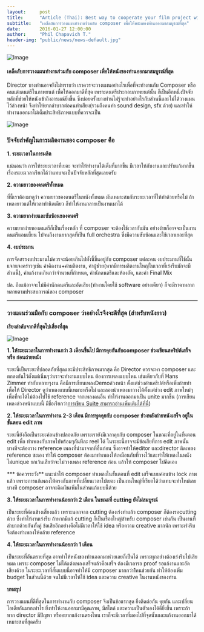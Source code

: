 ```yaml
---
layout:     post
title:      "Article (Thai): Best way to cooperate your film project with a composer."
subtitle:   "เคล็ดลับการวางแผนทำงานร่วมกับ composer เพื่อให้หนังของท่านออกมาสมบูรณ์ที่สุด"
date:       2016-01-27 12:00:00
author:     "Phil Chapavich T."
header-img: "public/news/news-default.jpg"
---
```


<img class="img-responsive" src="{{ site.baseurl }}/public/news/2016-01-27-best/directortips.jpg" alt="Image">

#### เคล็ดลับการวางแผนทำงานร่วมกับ composer เพื่อให้หนังของท่านออกมาสมบูรณ์ที่สุด

Director บางท่านอาจยังไม่ทราบว่า
    เราควรจะวางแผนอย่างไรเพื่อที่จะทำงานกับ Composer หรือ คนแต่งดนตรีในภาพยนต์
    เพื่อให้ออกมาดีที่สุด เพราะดนตรีประกอบภาพยนต์นั้น
    ก็เป็นอีกหนึ่งปัจจัยหลักที่ช่วยให้หนังเข้าถึงอารมณ์ยิ่งขึ้น
    ซึ่งบ่อยครั้งบางท่านไม่รู้จะทำอย่างไรกับส่วนนี้และไม่ได้วางแผนไว้ล่วงหน้า
    จึงทำให้ยากลำบากต่อคนทำเสียง(รวมถึงคนทำ sound design, sfx ด้วย)
    และทำให้ทำงานออกมาไม่เต็มประสิทธิภาพแบบที่ควรจะเป็น

<img class="img-responsive" src="{{ site.baseurl }}/public/news/2016-01-27-best/info1.jpg" alt="Image">

### ปัจจัยสำคัญในการผลิตงานของ composer คือ

**1. ระยะเวลาในการผลิต**

แน่นอนว่า การให้ระยะเวลาที่เยอะ จะทำให้ทำงานได้เต็มที่มากขึ้น
    มีเวลาให้กับงานและปรับแก้มากขึ้น
    เรื่องระยะเวลาเรียกได้ว่าแทบจะเป็นปัจจัยหลักที่สุดเลยครับ

**2. ความยาวของดนตรีทั้งหมด**

ที่นี้เราต้องมาดูว่า ความยาวของดนตรีในหนังทั้งหมด
    มันเหมาะสมกับระยะเวลาที่ให้ทำด้วยหรือไม่ ถ้าเพลงยาวแต่ให้เวลาทำนิดเดียว
    ก็ทำให้งานกลายเป็นงานเผาได้

**3. ความยากง่ายและซับซ้อนของดนตรี**

ความยากง่ายของดนตรีก็เป็นเรื่องหลัก ที่ composer จะต้องใช้เวลากับมัน
    อย่างง่ายก็อาจจะเป็นงานดนตรีแอมเบี้ยน ไปจนถึงงานยากสุดที่เป็น full
    orchestra ซึ่งมีความซับซ้อนและใช้เวลาเยอะที่สุด

**4. งบประมาน**

การจัดสรรงบประมานไม่ควรจะน้อยเกินไปทั้งนี้ขึ้นอยู่กับ composer แต่ละคน
    งบประมานที่ใช้นั้นแจกแจงคร่าวๆเช่น ค่าคิดงาน+ค่าผลิตงาน,
    ค่าผู้ช่วย(หากมีการผลิตงานใหญ่ในเวลาที่เร่งรีบมักจะมีส่วนนี้),
    ค่าแก้งานเกินกว่าจำนวนที่กำหนด, ค่านักดนตรีและห้องอัด, และค่า Final Mix

ปล. ถึงแม้อาจจะไม่มีค่านักดนตรีและอัดเสียง(ทำงานโดยใช้ software
    อย่างเดียว) ก็จะมีราคาหลากหลายตามประสบการณ์ของ composer

* * *

### วางแผนร่วมมือกับ composer ว่าอย่างไรจึงจะดีที่สุด (สำหรับหนังยาว)

**เรียงลำดับจากดีที่สุดไปเสี่ยงที่สุด**

<img class="img-responsive" src="{{ site.baseurl }}/public/news/2016-01-27-best/info2.jpg" alt="Image">

**1. ให้ระยะเวลาในการทำงานกว่า 3 เดือนขึ้นไป มีการคุยกันกับcomposer
    ช่วงเขียนสคริปต์เสร็จ หรือ ก่อนถ่ายหนัง**

ระยะนี้เป็นระยะที่ปลอดภัยที่สุดและมีประสิทธิภาพมากสุด คือ Director
    ควรจะหา composer และตกลงกันไว้ตั้งแต่เนิ่นๆว่าเราจะทำงานแบบไหน
    ต้องการเพลงแบบไหน เช่นเดียวกับที่ Hans Zimmer ทำกับหลายๆงาน
    คือมีการเขียนเพลงDemoล่วงหน้า ตั้งแต่ช่วงอ่านคริปต์หรือเพิ่งถ่ายทำ เพื่อให้
    Director ดูว่าเพลงแบบนี้เหมาะหรือไม่ และลองนำเพลงมาวางได้ตั้งแต่ช่วง edit
    ภาพใหม่ๆ เพื่อที่จะได้ไม่ต้องไปใช้ reference จากเพลงคนอื่น
    ทำให้งานออกมาเป็น unite มากขึ้น (การเขียนเพลงล่วงหน้าแบบนี้
    มีชื่อเรียกว่า[การเขียน
    Suite สามารถอ่านเพิ่มเติมได้ที่นี่](https://www.facebook.com/notes/phil-chapavich-composer/suite-%E0%B8%84%E0%B8%B7%E0%B8%AD%E0%B8%AD%E0%B8%B0%E0%B9%84%E0%B8%A3/940272212688649))

**2. ให้ระยะเวลาในการทำงาน 2-3 เดือน มีการพูดคุยกับ composer
    ช่วงหลังถ่ายหนังเสร็จ อยู่ในขั้นตอน edit ภาพ**

ระยะนี้ยังถือเป็นระยะค่อนข้างปลอดภัย เพราะเรายังมีเวลาคุยกับ composer
    ในขณะที่อยู่ในขั้นตอน edit เพื่อ ทำเพลงกับภาพไปพร้อมๆกันทีละ reel ได้
    ในระยะนี้อาจจะมีข้อเสียที่การ edit ภาพนั้นบางทีจะต้องวาง reference
    เพลงที่นำมาจากที่อื่นก่อน ซึ่งอาจทำให้editor และdirector ติดเพลง reference
    ซะเอง ทำให้ composer ต้องมาทำเพลงให้เหมือนกับที่วางไว้และทำให้เพลงในหนังไม่unique
    ยกเว้นเสียว่าจะไม่วางเพลง reference ก่อน แล้วให้ composer ไปคิดเอง

*** ข้อควรระวัง** แนะนำให้ composer ทำเพลงในขั้นตอนที่ edit
    เสร็จแบบค่อนข้าง lock ภาพแล้ว
    เพราะการแก้เพลงให้ตรงกับภาพที่เปลี่ยนเวลาไปเยอะ
    เป็นงานใหญ่ที่เรียกได้ว่าแทบจะทำใหม่เลย บางที composer
    อาจจะคิดเงินเพิ่มในส่วนแก้แบบนี้ด้วย

**3. ให้ระยะเวลาในการทำงานน้อยกว่า 2 เดือน ในขณะที่ cutting
    ยังไม่สมบูรณ์**

เป็นระยะที่ค่อนข้างเสี่ยงแล้ว เพราะนอกจาก cutting ต้องเร่งทำแล้ว
    composer ก็ต้องรอcutting ด้วย ซึ่งทำให้งานเร่งรีบ ถ้าหากมีแก้ cutting
    ก็เป็นเรื่องใหญ่สำหรับ composer เช่นกัน เป็นงานที่ลำบากด้วยกันทั้งคู่
    ข้อเสียอีกอย่างคือไม่มีเวลาให้ใช้ idea หรือความ creative มากนัก
    เพราะเร่งรีบ จึงต้องทำเพลงให้คล้าย reference

**4. ให้ระยะเวลาในการทำงานน้อยกว่า 1 เดือน**

เป็นระยะที่อันตรายที่สุด อาจทำให้หนังของท่านออกมาห่วยเลยก็เป็นได้
    เพราะทุกอย่างต้องเร่งรีบไปเสียหมด เพราะ composer
    ไม่ได้แต่งเพลงเสร็จแล้วคือเสร็จ ต้องมีเวลารอ proof รอแก้งานและอัดเสียงด้วย
    ในระยะเวลาที่สั้นแบบนี้อาจทำให้มี composer มากกว่า1คนช่วยกัน ทำให้ต้องเพิ่ม
    budget ในส่วนนี้ด้วย จนไม่มีเวลาให้ใช้ idea และความ creative
    ในงานหนังของท่าน

**บทสรุป**

การวางแผนที่ดีที่สุดในการทำงานกับ composer จึงเป็นข้อแรกสุด
    ยิ่งติดต่อกัน คุยกัน และเปลี่ยนไอเดียกันมากเท่าไร
    ยิ่งทำให้งานออกมามีคุณภาพ, มีสไตล์ และความเป็นตัวเองได้ดียิ่งขึ้น
    เพราะถ้าหาก director มีปัญหา หรืออยากแก้งานตรงไหน
    เราก็จะมีเวลาที่มองไปที่จุดนั้นและแก้งานออกมาได้เหมาะสมที่สุดครับ
